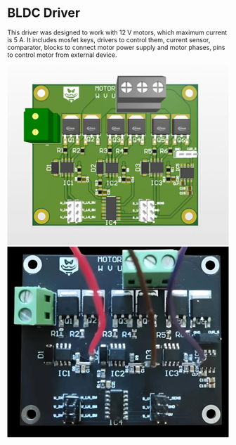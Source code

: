 # BLDC Driver

This driver was designed to work with 12 V motors, which maximum current is 5 A. It includes mosfet keys, drivers to control them, current sensor, comparator, blocks to connect motor power supply and motor phases, pins to control motor from external device. 

![Alt text](view.jpeg?raw=true "View from Altium Designer")
![Alt text](view2.jpeg?raw=true "View from assembled PCB")